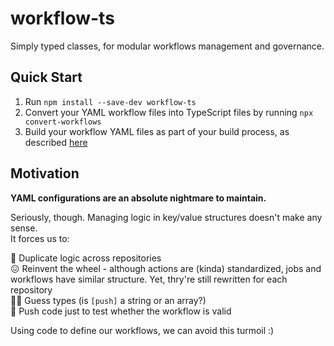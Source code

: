 # workflow-ts

Simply typed classes, for modular workflows management and governance.

## Quick Start

1. Run `npm install --save-dev workflow-ts`
2. Convert your YAML workflow files into TypeScript files by running `npx convert-workflows`
3. Build your workflow YAML files as part of your build process, as described [here](https://github.com/emmanuelnk/github-actions-workflow-ts?tab=readme-ov-file#using-the-cli)


## Motivation

**YAML configurations are an absolute nightmare to maintain.**

Seriously, though. Managing logic in key/value structures doesn't make any sense.<br/>
It forces us to:

🤢 Duplicate logic across repositories<br />
😖 Reinvent the wheel - although actions are (kinda) standardized, jobs and workflows have similar structure. Yet, thry're still rewritten for each repository<br/>
😵‍💫 Guess types (is `[push]` a string or an array?)<br/>
🥴 Push code just to test whether the workflow is valid

Using code to define our workflows, we can avoid this turmoil :)

